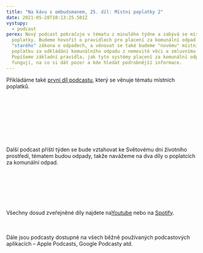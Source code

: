 ```yaml
---
title: "Na kávu s ombudsmanem, 25. díl: Místní poplatky 2"
date: 2021-05-28T10:13:25.501Z
vystupy:
  - podcast
perex: Nový podcast pokračuje v tématu z minulého týdne a zabývá se místními
  poplatky. Budeme hovořit o pravidlech pro placení za komunální odpad podle
  "starého" zákona o odpadech, a věnovat se také budeme "novému" místnímu
  poplatku za odkládání komunálního odpadu z nemovité věci a smluvnímu systému.
  Popíšeme základní pravidla, jak tyto systémy placení za komunální odpad
  fungují, na co si dát pozor a kde hledat podrobnější informace.
---
```


<span class="colour" style="color:rgb(0, 0, 0)" data-tomark-pass=""></span>
<p>Přikládáme také <a href="https://www.ochrance.cz/aktualne/na_kavu_s_ombudsmanem_24-_dil_mistni_poplatky_1/" data-tomark-pass="">první díl podcastu</a>, který se věnuje tématu místních poplatků.</p>
<p><br data-tomark-pass=""><br>
<br data-tomark-pass=""><br>
<br data-tomark-pass=""><br>
<br data-tomark-pass=""><br>
Další podcast příští týden se bude vztahovat ke Světovému dni životního prostředí, tématem budou odpady, takže navážeme na dva díly o poplatcích za komunální odpad.</p>
<p><br data-tomark-pass=""><br>
<br data-tomark-pass=""><br>
<br data-tomark-pass=""><br>
Všechny dosud zveřejněné díly najdete na<a href="https://www.youtube.com/playlist?list=PLWNv_IxgJdEKvV9-ZYu7VTxvc1SjDRb2i" data-tomark-pass="">Youtube</a> nebo na <a href="https://open.spotify.com/show/0cUUj1UIaAu3hYzWgLNO6P?fbclid=IwAR2BbFgIdbE2Ke8LubN8m-iVR5KLLj0KsZH-Q96QqzpVYM1WVG3_NFuAel4" data-tomark-pass="">Spotify</a>.</p>
<p><br data-tomark-pass=""><br>
Dále jsou podcasty dostupné na všech běžně používaných podcastových aplikacích – Apple Podcasts, Google Podcasty atd.</p>
